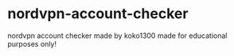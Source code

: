 # nordvpn-account-checker
nordvpn account checker made by koko1300 made for educational purposes only! 

